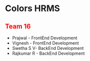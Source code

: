 # Colors HRMS
## <span style="color:red">Team 16</span>

* Prajwal - FrontEnd Development
* Vignesh - FrontEnd Development
* Swetha S V- BackEnd Development
* Rajkumar R - BackEnd Development
